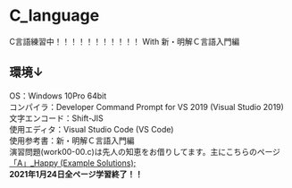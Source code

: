 # C_language
C言語練習中！！！！！！！！！！！ With 新・明解Ｃ言語入門編

## 環境↓
OS：Windows 10Pro 64bit
<br>
コンパイラ：Developer Command Prompt for VS 2019 (Visual Studio 2019)
<br>
文字エンコード：Shift-JIS
<br>
使用エディタ：Visual Studio Code (VS Code)
<br>
使用参考書：新・明解Ｃ言語入門編
<br>
演習問題(work00-00.c)は先人の知恵をお借りしてます。主にこちらのページ[「A」_Happy (Example Solutions);](http://meikaicansewer.blogspot.com/)
<br>
__2021年1月24日全ページ学習終了！！__
